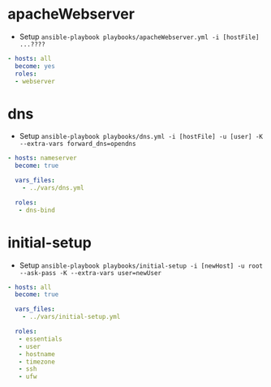# apacheWebserver
* Setup
``` ansible-playbook playbooks/apacheWebserver.yml -i [hostFile] ...???? ```
```yaml
- hosts: all
  become: yes
  roles:
  - webserver
```

# dns
* Setup
```ansible-playbook playbooks/dns.yml -i [hostFile] -u [user] -K --extra-vars forward_dns=opendns ```
```yaml
- hosts: nameserver
  become: true

  vars_files:
    - ../vars/dns.yml

  roles:
   - dns-bind
```

# initial-setup
* Setup
``` ansible-playbook playbooks/initial-setup -i [newHost] -u root --ask-pass -K --extra-vars user=newUser  ```

```yaml
- hosts: all
  become: true

  vars_files:
    - ../vars/initial-setup.yml

  roles:
   - essentials
   - user
   - hostname
   - timezone
   - ssh
   - ufw
```
